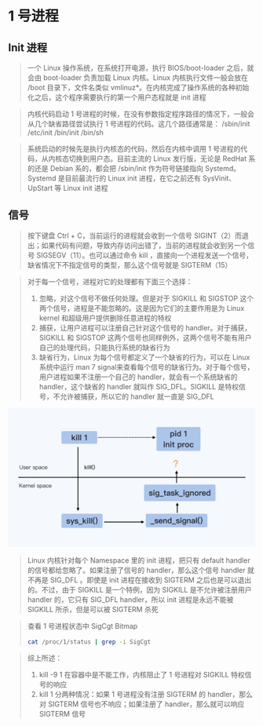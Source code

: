 # 1 号进程

## Init 进程
> 一个 Linux 操作系统，在系统打开电源，执行 BIOS/boot-loader 之后，就会由 boot-loader 负责加载 Linux 内核。Linux 内核执行文件一般会放在 /boot 目录下，文件名类似 vmlinuz*。在内核完成了操作系统的各种初始化之后，这个程序需要执行的第一个用户态程就是 init 进程

> 内核代码启动 1 号进程的时候，在没有参数指定程序路径的情况下，一般会从几个缺省路径尝试执行 1 号进程的代码。这几个路径通常是：
/sbin/init
/etc/init
/bin/init
/bin/sh

> 系统启动的时候先是执行内核态的代码，然后在内核中调用 1 号进程的代码，从内核态切换到用户态。目前主流的 Linux 发行版，无论是 RedHat 系的还是 Debian 系的，都会把 /sbin/init 作为符号链接指向 Systemd。Systemd 是目前最流行的 Linux init 进程，在它之前还有 SysVinit、UpStart 等 Linux init 进程

## 信号
> 按下键盘 Ctrl + C，当前运行的进程就会收到一个信号 SIGINT（2）而退出；如果代码有问题，导致内存访问出错了，当前的进程就会收到另一个信号 SIGSEGV（11）。也可以通过命令 kill <pid>，直接向一个进程发送一个信号，缺省情况下不指定信号的类型，那么这个信号就是 SIGTERM（15）

> 对于每一个信号，进程对它的处理都有下面三个选择：
> 1. 忽略，对这个信号不做任何处理。但是对于 SIGKILL 和 SIGSTOP 这个两个信号，进程是不能忽略的。这是因为它们的主要作用是为 Linux kernel 和超级用户提供删除任意进程的特权
> 2. 捕获，让用户进程可以注册自己针对这个信号的 handler。对于捕获，SIGKILL 和 SIGSTOP 这两个信号也同样例外，这两个信号不能有用户自己的处理代码，只能执行系统的缺省行为
> 3. 缺省行为，Linux 为每个信号都定义了一个缺省的行为，可以在 Linux 系统中运行 man 7 signal来查看每个信号的缺省行为。对于每个信号，用户进程如果不注册一个自己的 handler，就会有一个系统缺省的 handler，这个缺省的 handler 就叫作 SIG_DFL。SIGKILL 是特权信号，不允许被捕获，所以它的 handler 就一直是 SIG_DFL

![](media/16602270664726/16602271279057.jpg)

> Linux 内核针对每个 Namespace 里的 init 进程，把只有 default handler 的信号都给忽略了。如果注册了信号的 handler，那么这个信号 handler 就不再是 SIG_DFL 。即使是 init 进程在接收到 SIGTERM 之后也是可以退出的。不过，由于 SIGKILL 是一个特例，因为 SIGKILL 是不允许被注册用户 handler 的，它只有 SIG_DFL handler，所以 init 进程是永远不能被 SIGKILL 所杀，但是可以被 SIGTERM 杀死

> 查看 1 号进程状态中 SigCgt Bitmap
> ```bash
> cat /proc/1/status | grep -i SigCgt
> ```

> 综上所述：
> 1. kill -9 1 在容器中是不能工作，内核阻止了 1 号进程对 SIGKILL 特权信号的响应
> 2. kill 1 分两种情况：如果 1 号进程没有注册 SIGTERM 的 handler，那么对 SIGTERM 信号也不响应；如果注册了 handler，那么就可以响应 SIGTERM 信号
